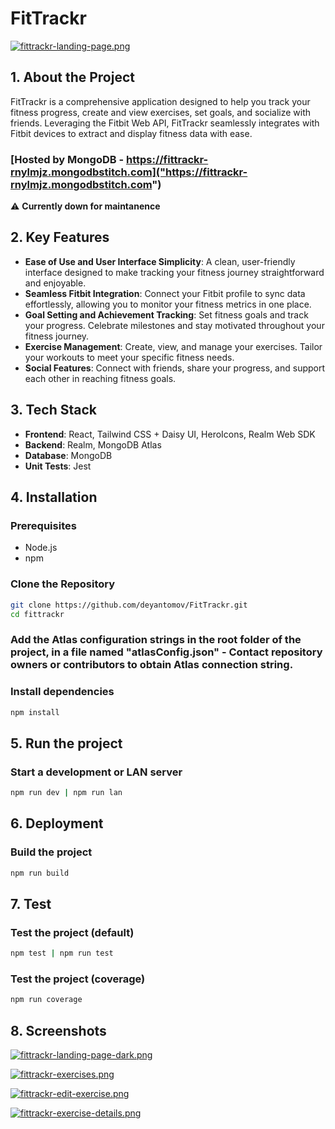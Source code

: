 # FitTrackr

[![fittrackr-landing-page.png](https://i.postimg.cc/LXqLK4SZ/fittrackr-landing-page.png)](https://postimg.cc/BL0X20Xq)

## 1. About the Project
FitTrackr is a comprehensive application designed to help you track your fitness progress, create and view exercises, set goals, and socialize with friends. Leveraging the Fitbit Web API, FitTrackr seamlessly integrates with Fitbit devices to extract and display fitness data with ease.

### [Hosted by MongoDB - https://fittrackr-rnylmjz.mongodbstitch.com]("https://fittrackr-rnylmjz.mongodbstitch.com")
⚠️ **Currently down for maintanence**

## 2. Key Features
- **Ease of Use and User Interface Simplicity**: A clean, user-friendly interface designed to make tracking your fitness journey straightforward and enjoyable.
- **Seamless Fitbit Integration**: Connect your Fitbit profile to sync data effortlessly, allowing you to monitor your fitness metrics in one place.
- **Goal Setting and Achievement Tracking**: Set fitness goals and track your progress. Celebrate milestones and stay motivated throughout your fitness journey.
- **Exercise Management**: Create, view, and manage your exercises. Tailor your workouts to meet your specific fitness needs.
- **Social Features**: Connect with friends, share your progress, and support each other in reaching fitness goals.

## 3. Tech Stack
- **Frontend**: React, Tailwind CSS + Daisy UI, HeroIcons, Realm Web SDK
- **Backend**: Realm, MongoDB Atlas
- **Database**: MongoDB
- **Unit Tests**: Jest

## 4. Installation

### Prerequisites
- Node.js
- npm

### Clone the Repository
```sh
git clone https://github.com/deyantomov/FitTrackr.git
cd fittrackr
```

### Add the Atlas configuration strings in the root folder of the project, in a file named "atlasConfig.json" - Contact repository owners or contributors to obtain Atlas connection string.

### Install dependencies
```sh
npm install
```

## 5. Run the project

### Start a development or LAN server
```sh
npm run dev | npm run lan
```

## 6. Deployment

### Build the project
```sh
npm run build
```

## 7. Test

### Test the project (default)
```sh
npm test | npm run test
```

### Test the project (coverage)
```sh
npm run coverage
```

## 8. Screenshots

[![fittrackr-landing-page-dark.png](https://i.postimg.cc/63DR9s6b/fittrackr-landing-page-dark.png)](https://postimg.cc/FdV1ZBL0)

[![fittrackr-exercises.png](https://i.postimg.cc/259hKbsD/fittrackr-exercises.png)](https://postimg.cc/R3fW3FCs)

[![fittrackr-edit-exercise.png](https://i.postimg.cc/Z5Z8Bh81/fittrackr-edit-exercise.png)](https://postimg.cc/mtXzJJ6w)

[![fittrackr-exercise-details.png](https://i.postimg.cc/7LZS9MQ9/fittrackr-exercise-details.png)](https://postimg.cc/fV13TXsS)
